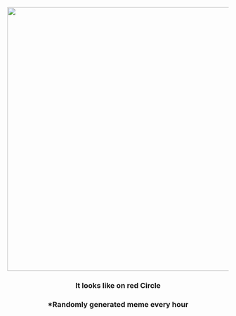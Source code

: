 <p align="center">
        <img src="https://i.redd.it/u1iks7wuidz91.jpg" width="600" height="600">
        </p>
        <h3 align="center">It looks like on red Circle</h3>
        <h3 align="center">*Randomly generated meme every hour</h3>
    
